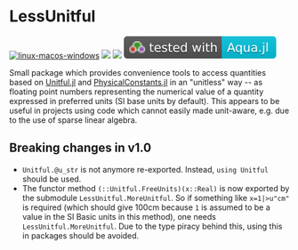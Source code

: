 LessUnitful
===========

[![linux-macos-windows](https://github.com/j-fu/LessUnitful.jl/actions/workflows/ci.yml/badge.svg)](https://github.com/j-fu/LessUnitful.jl/actions/workflows/ci.yml)
[![](https://img.shields.io/badge/docs-stable-blue.svg)](https://j-fu.github.io/LessUnitful.jl/stable)
[![](https://img.shields.io/badge/docs-dev-blue.svg)](https://j-fu.github.io/LessUnitful.jl/dev)
[![Aqua QA](https://raw.githubusercontent.com/JuliaTesting/Aqua.jl/master/badge.svg)](https://github.com/JuliaTesting/Aqua.jl)

Small package which provides convenience tools to access quantities based on [Unitful.jl](https://github.com/PainterQubits/Unitful.jl) and [PhysicalConstants.jl](https://github.com/JuliaPhysics/PhysicalConstants.jl) in an "unitless" way -- as floating point numbers representing the numerical value of a quantity expressed in preferred units (SI base units by default). This appears to be useful in projects using code which cannot easily made unit-aware, e.g. due to the use of sparse linear algebra. 

## Breaking changes in v1.0
- `Unitful.@u_str` is not anymore re-exported. Instead,  `using Unitful` should be used.
- The functor method  `(::Unitful.FreeUnits)(x::Real)` is now exported by the submodule `LessUnitful.MoreUnitful`.
  So if  something like `x=1|>u"cm"` is required (which should give 100cm because `1` is assumed to be a value
  in the SI Basic units in this method), one needs `LessUnitful.MoreUnitful`. Due to the type piracy behind this,
  using this in packages should be avoided. 
